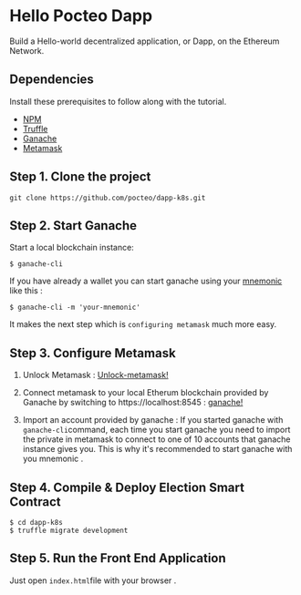 # Hello Pocteo Dapp
Build a Hello-world decentralized application, or Dapp, on the Ethereum Network.

## Dependencies
Install these prerequisites to follow along with the tutorial. 
- [NPM](https://nodejs.org)
- [Truffle](https://github.com/trufflesuite/truffle)
- [Ganache](https://www.npmjs.com/package/ganache-cli)
- [Metamask](https://metamask.io/)

## Step 1. Clone the project
```
git clone https://github.com/pocteo/dapp-k8s.git
```
## Step 2. Start Ganache
Start a local blockchain instance:
```
$ ganache-cli
```
If you have already a wallet you can start ganache using your [mnemonic](https://blog.blockchain.com/2015/10/27/understanding-mnemonics-and-the-blockchain-wallet/) like this :
```
$ ganache-cli -m 'your-mnemonic'
```
It makes the next step which is `configuring metamask` much more easy.

## Step 3. Configure Metamask

1. Unlock Metamask :
[Unlock-metamask!](https://miro.medium.com/max/359/1*ym2Y3hcop0aoPM2UOPy8GA.png)

2. Connect metamask to your local Etherum blockchain provided by Ganache by switching to https://localhost:8545 :
[ganache!](https://i.stack.imgur.com/RaR7P.png)

3. Import an account provided by ganache :
If you started ganache with `ganache-cli`command, each time you start ganache you need to import the private in metamask to connect to one of 10 accounts that ganache instance gives you. This is why it's recommended to start ganache with you mnemonic .

## Step 4. Compile & Deploy Election Smart Contract

```
$ cd dapp-k8s
$ truffle migrate development
```

## Step 5. Run the Front End Application

Just open `index.html`file with your browser .
